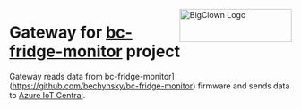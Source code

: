 <a href="https://www.bigclown.com/"><img src="https://bigclown.sirv.com/logo.png" width="200" height="59" alt="BigClown Logo" align="right"></a>

# Gateway for [bc-fridge-monitor](https://github.com/bechynsky/bc-fridge-monitor) project

Gateway reads data from bc-fridge-monitor](https://github.com/bechynsky/bc-fridge-monitor) firmware and sends data to [Azure IoT Central](https://azure.microsoft.com/en-us/services/iot-central/).